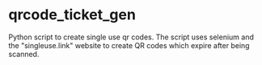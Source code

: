# qrcode_ticket_gen
Python script to create single use qr codes. The script uses selenium and the "singleuse.link" website to create QR codes which expire after being scanned.
